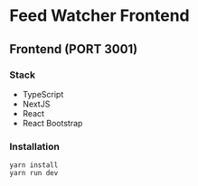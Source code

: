 # Feed Watcher Frontend

## Frontend (PORT 3001)

### Stack

* TypeScript
* NextJS
* React
* React Bootstrap

### Installation

```
yarn install
yarn run dev
```